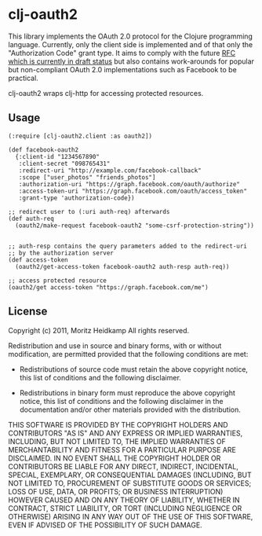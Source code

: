 # clj-oauth2

This library implements the OAuth 2.0 protocol for the Clojure
programming language. Currently, only the client side is implemented
and of that only the "Authorization Code" grant type. It aims to
comply with the future [RFC which is currently in draft
status](http://tools.ietf.org/html/draft-ietf-oauth-v2-12) but also
contains work-arounds for popular but non-compliant OAuth 2.0
implementations such as Facebook to be practical.

clj-oauth2 wraps clj-http for accessing protected resources.

## Usage

    (:require [clj-oauth2.client :as oauth2])

    (def facebook-oauth2
      {:client-id "1234567890"
       :client-secret "098765431"
       :redirect-uri "http://example.com/facebook-callback"
       :scope ["user_photos" "friends_photos"]
       :authorization-uri "https://graph.facebook.com/oauth/authorize"
       :access-token-uri "https://graph.facebook.com/oauth/access_token"
       :grant-type 'authorization-code})

    ;; redirect user to (:uri auth-req) afterwards
    (def auth-req
      (oauth2/make-request facebook-oauth2 "some-csrf-protection-string"))


    ;; auth-resp contains the query parameters added to the redirect-uri
    ;; by the authorization server
    (def access-token
      (oauth2/get-access-token facebook-oauth2 auth-resp auth-req))

    ;; access protected resource
    (oauth2/get access-token "https://graph.facebook.com/me")

## License

Copyright (c) 2011, Moritz Heidkamp
All rights reserved.

Redistribution and use in source and binary forms, with or without
modification, are permitted provided that the following conditions are
met:

* Redistributions of source code must retain the above copyright
  notice, this list of conditions and the following disclaimer.

* Redistributions in binary form must reproduce the above copyright
notice, this list of conditions and the following disclaimer in the
documentation and/or other materials provided with the distribution.

THIS SOFTWARE IS PROVIDED BY THE COPYRIGHT HOLDERS AND CONTRIBUTORS
"AS IS" AND ANY EXPRESS OR IMPLIED WARRANTIES, INCLUDING, BUT NOT
LIMITED TO, THE IMPLIED WARRANTIES OF MERCHANTABILITY AND FITNESS FOR
A PARTICULAR PURPOSE ARE DISCLAIMED. IN NO EVENT SHALL THE COPYRIGHT
HOLDER OR CONTRIBUTORS BE LIABLE FOR ANY DIRECT, INDIRECT, INCIDENTAL,
SPECIAL, EXEMPLARY, OR CONSEQUENTIAL DAMAGES (INCLUDING, BUT NOT
LIMITED TO, PROCUREMENT OF SUBSTITUTE GOODS OR SERVICES; LOSS OF USE,
DATA, OR PROFITS; OR BUSINESS INTERRUPTION) HOWEVER CAUSED AND ON ANY
THEORY OF LIABILITY, WHETHER IN CONTRACT, STRICT LIABILITY, OR TORT
(INCLUDING NEGLIGENCE OR OTHERWISE) ARISING IN ANY WAY OUT OF THE USE
OF THIS SOFTWARE, EVEN IF ADVISED OF THE POSSIBILITY OF SUCH DAMAGE.
